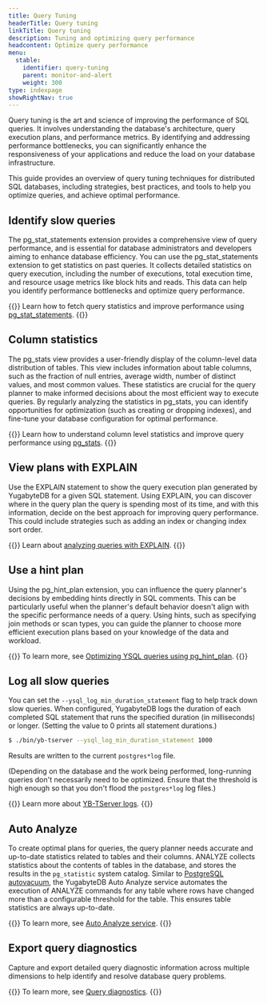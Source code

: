 ```yaml
---
title: Query Tuning
headerTitle: Query tuning
linkTitle: Query tuning
description: Tuning and optimizing query performance
headcontent: Optimize query performance
menu:
  stable:
    identifier: query-tuning
    parent: monitor-and-alert
    weight: 300
type: indexpage
showRightNav: true
---
```


Query tuning is the art and science of improving the performance of SQL queries. It involves understanding the database's architecture, query execution plans, and performance metrics. By identifying and addressing performance bottlenecks, you can significantly enhance the responsiveness of your applications and reduce the load on your database infrastructure.

This guide provides an overview of query tuning techniques for distributed SQL databases, including strategies, best practices, and tools to help you optimize queries, and achieve optimal performance.

## Identify slow queries

The pg_stat_statements extension provides a comprehensive view of query performance, and is essential for database administrators and developers aiming to enhance database efficiency. You can use the pg_stat_statements extension to get statistics on past queries. It collects detailed statistics on query execution, including the number of executions, total execution time, and resource usage metrics like block hits and reads. This data can help you identify performance bottlenecks and optimize query performance.

{{<lead link="./pg-stat-statements/">}}
Learn how to fetch query statistics and improve performance using [pg_stat_statements](./pg-stat-statements/).
{{</lead>}}

## Column statistics

The pg_stats view provides a user-friendly display of the column-level data distribution of tables. This view includes information about table columns, such as the fraction of null entries, average width, number of distinct values, and most common values. These statistics are crucial for the query planner to make informed decisions about the most efficient way to execute queries. By regularly analyzing the statistics in pg_stats, you can identify opportunities for optimization (such as creating or dropping indexes), and fine-tune your database configuration for optimal performance.

{{<lead link="./pg-stats/">}}
Learn how to understand column level statistics and improve query performance using [pg_stats](./pg-stats/).
{{</lead>}}

## View plans with EXPLAIN

Use the EXPLAIN statement to show the query execution plan generated by YugabyteDB for a given SQL statement. Using EXPLAIN, you can discover where in the query plan the query is spending most of its time, and with this information, decide on the best approach for improving query performance. This could include strategies such as adding an index or changing index sort order.

{{<lead link="./explain-analyze/">}}
Learn about [analyzing queries with EXPLAIN](./explain-analyze/).
{{</lead>}}

## Use a hint plan

Using the pg_hint_plan extension, you can influence the query planner's decisions by embedding hints directly in SQL comments. This can be particularly useful when the planner's default behavior doesn't align with the specific performance needs of a query. Using hints, such as specifying join methods or scan types, you can guide the planner to choose more efficient execution plans based on your knowledge of the data and workload.

{{<lead link="./pg-hint-plan/">}}
To learn more, see [Optimizing YSQL queries using pg_hint_plan](./pg-hint-plan/).
{{</lead>}}

## Log all slow queries

You can set the `--ysql_log_min_duration_statement` flag to help track down slow queries. When configured, YugabyteDB logs the duration of each completed SQL statement that runs the specified duration (in milliseconds) or longer. (Setting the value to 0 prints all statement durations.)

```sh
$ ./bin/yb-tserver --ysql_log_min_duration_statement 1000
```

Results are written to the current `postgres*log` file.

(Depending on the database and the work being performed, long-running queries don't necessarily need to be optimized. Ensure that the threshold is high enough so that you don't flood the `postgres*log` log files.)

{{<lead link="/preview/troubleshoot/nodes/check-logs/#yb-tserver-logs">}}
Learn more about [YB-TServer logs](/preview/explore/observability/logging/).
{{</lead>}}

## Auto Analyze

To create optimal plans for queries, the query planner needs accurate and up-to-date statistics related to tables and their columns. ANALYZE collects statistics about the contents of tables in the database, and stores the results in the `pg_statistic` system catalog. Similar to [PostgreSQL autovacuum](https://www.postgresql.org/docs/current/routine-vacuuming.html#AUTOVACUUM), the YugabyteDB Auto Analyze service automates the execution of ANALYZE commands for any table where rows have changed more than a configurable threshold for the table. This ensures table statistics are always up-to-date.

{{<lead link="../../../additional-features/auto-analyze/">}}
To learn more, see [Auto Analyze service](../../../additional-features/auto-analyze/).
{{</lead>}}

## Export query diagnostics

Capture and export detailed query diagnostic information across multiple dimensions to help identify and resolve database query problems.

{{<lead link="./query-diagnostics/">}}
To learn more, see [Query diagnostics](./query-diagnostics/).
{{</lead>}}
